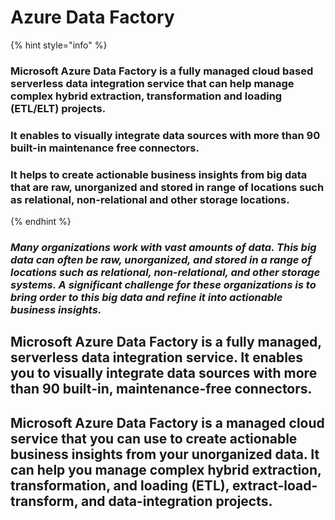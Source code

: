# Azure Data Factory



{% hint style="info" %}
### **Microsoft Azure Data Factory is a fully managed cloud based serverless data integration service that can help manage complex hybrid extraction, transformation and loading (ETL/ELT) projects.**&#x20;

### **It enables to visually integrate data sources with more than 90 built-in maintenance free connectors.**

### It helps to create actionable business insights from big data that are raw, unorganized and stored in range of locations such as relational, non-relational and other storage locations.&#x20;
{% endhint %}

### _Many organizations work with vast amounts of data. This big data can often be raw, unorganized, and stored in a range of locations such as relational, non-relational, and other storage systems. A significant challenge for these organizations is to bring order to this big data and refine it into actionable business insights._

## Microsoft Azure Data Factory is a fully managed, serverless data integration service. It enables you to visually integrate data sources with more than 90 built-in, maintenance-free connectors.

## Microsoft Azure Data Factory is a managed cloud service that you can use to create actionable business insights from your unorganized data. It can help you manage complex hybrid extraction, transformation, and loading (ETL), extract-load-transform, and data-integration projects.

<figure><img src="https://learn.microsoft.com/en-us/training/modules/intro-to-azure-data-factory/media/problem-overview.png" alt=""><figcaption></figcaption></figure>



